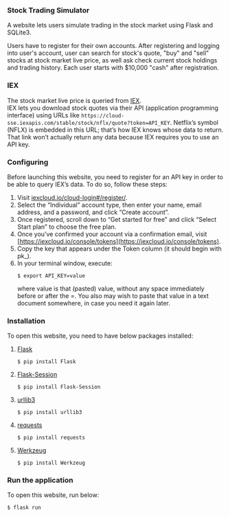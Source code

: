 ### Stock Trading Simulator

A website lets users simulate trading in the stock market using Flask and SQLite3.

Users have to register for their own accounts. After registering and logging into user's account, user can search for stock's quote, "buy" and "sell" stocks at stock market live price, as well ask check current stock holdings and trading history. Each user starts with $10,000 "cash" after registration.

### IEX

The stock market live price is queried from [IEX](https://exchange.iex.io/products/market-data-connectivity/).  
IEX lets you download stock quotes via their API (application programming interface) using URLs like `https://cloud-sse.iexapis.com/stable/stock/nflx/quote?token=API_KEY`. Netflix’s symbol (NFLX) is embedded in this URL; that’s how IEX knows whose data to return. That link won’t actually return any data because IEX requires you to use an API key.

### Configuring

Before launching this website, you need to register for an API key in order to be able to query IEX’s data. To do so, follow these steps:

1. Visit [iexcloud.io/cloud-login#/register/](iexcloud.io/cloud-login#/register/).
2. Select the “Individual” account type, then enter your name, email address, and a password, and click “Create account”.
3. Once registered, scroll down to “Get started for free” and click “Select Start plan” to choose the free plan.
4. Once you’ve confirmed your account via a confirmation email, visit [https://iexcloud.io/console/tokens](https://iexcloud.io/console/tokens).
5. Copy the key that appears under the Token column (it should begin with pk\_).
6. In your terminal window, execute:
    ```
    $ export API_KEY=value
    ```
    where value is that (pasted) value, without any space immediately before or after the =. You also may wish to paste that value in a text document somewhere, in case you need it again later.

### Installation

To open this website, you need to have below packages installed:

1. [Flask](https://flask.palletsprojects.com/en/2.1.x/installation/)
    ```
    $ pip install Flask
    ```
2. [Flask-Session](https://flask-session.readthedocs.io/en/latest/)
    ```
    $ pip install Flask-Session
    ```
3. [urllib3](https://pypi.org/project/urllib3/)
    ```
    $ pip install urllib3
    ```
4. [requests](https://pypi.org/project/requests/)
    ```
    $ pip install requests
    ```
5. [Werkzeug](https://werkzeug.palletsprojects.com/en/2.1.x/installation/)
    ```
    $ pip install Werkzeug
    ```

### Run the application

To open this website, run below:

```
$ flask run
```
